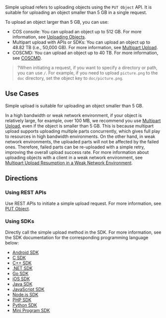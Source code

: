Simple upload refers to uploading objects using the `PUT Object` API. It is suitable for uploading an object smaller than 5 GB in a single request.

To upload an object larger than 5 GB, you can use:

- COS console: You can upload an object up to 512 GB. For more information, see [Uploading Objects](https://intl.cloud.tencent.com/document/product/436/13321).
- Multipart upload with APIs or SDKs: You can upload an object up to 48.82 TB (i.e., 50,000 GB). For more information, see [Multipart Upload](https://intl.cloud.tencent.com/document/product/436/14112).
- COSCMD: You can upload an object up to 40 TB. For more information, see [COSCMD](https://intl.cloud.tencent.com/document/product/436/10976).

>?When initiating a request, if you want to specify a directory or path, you can use `/`. For example, if you need to upload `picture.png` to the `doc` directory, set the object key to `doc/picture.png`.
>

## Use Cases

Simple upload is suitable for uploading an object smaller than 5 GB.

In a high bandwidth or weak network environment, if your object is relatively large, for example, over 100 MB, we recommend you use [Multipart Upload](https://intl.cloud.tencent.com/document/product/436/14112), even if the object is smaller than 5 GB. This is because multipart upload supports uploading multiple parts concurrently, which gives full play to resources in high bandwidth environments. On the other hand, in weak network environments, the uploaded parts will not be affected by the failed ones. Therefore, failed parts can be re-uploaded with a simple retry, improving the overall upload success rate. For more information about uploading objects with a client in a weak network environment, see [Multipart Upload Resumption in a Weak Network Environment](https://intl.cloud.tencent.com/document/product/436/30932).


## Directions

### Using REST APIs

Use REST APIs to initiate a simple upload request. For more information, see [PUT Object](https://intl.cloud.tencent.com/document/product/436/7749).

### Using SDKs
Directly call the simple upload method in the SDK. For more information, see the SDK documentation for the corresponding programming language below:
- [Android SDK](https://intl.cloud.tencent.com/document/product/436/37674)
- [C SDK](https://intl.cloud.tencent.com/document/product/436/31518)
- [C++ SDK](https://intl.cloud.tencent.com/document/product/436/31522)
- [.NET SDK](https://intl.cloud.tencent.com/document/product/436/38062)
- [Go SDK](https://intl.cloud.tencent.com/document/product/436/31526)
- [iOS SDK](https://intl.cloud.tencent.com/document/product/436/37683)
- [Java SDK](https://intl.cloud.tencent.com/document/product/436/31534)
- [JavaScript SDK](https://intl.cloud.tencent.com/document/product/436/31538)
- [Node.js SDK](https://intl.cloud.tencent.com/document/product/436/31710)
- [PHP SDK](https://intl.cloud.tencent.com/document/product/436/31542)
- [Python SDK](https://intl.cloud.tencent.com/document/product/436/31546)
- [Mini Program SDK](https://www.tencentcloud.com/document/product/436/43881)


